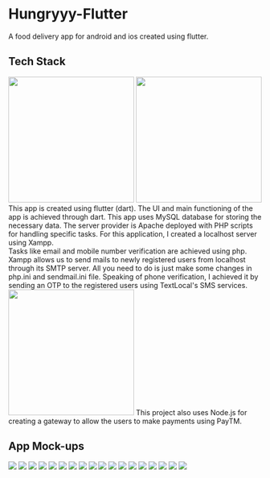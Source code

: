 # Hungryyy-Flutter

A food delivery app for android and ios created using flutter.

## Tech Stack

<img src="https://github.com/harshh3010/Hungryyy/blob/master/TechStack/flutter-logo.png" width="250px">
<img src="https://github.com/harshh3010/Hungryyy/blob/master/TechStack/dart-logo.png" width="250px">
<br>
This app is created using flutter (dart). The UI and main functioning of the app is achieved through dart. This app uses MySQL database for storing the necessary data. The server provider is Apache deployed with PHP scripts for handling specific tasks. For this application, I created a localhost server using Xampp.
<br>
Tasks like email and mobile number verification are achieved using php. Xampp allows us to send mails to newly registered users from localhost through its SMTP server. All you need to do is just make some changes in php.ini and sendmail.ini file.
Speaking of phone verification, I achieved it by sending an OTP to the registered users using TextLocal's SMS services.
<br>
<img src="https://github.com/harshh3010/Hungryyy/blob/master/TechStack/nodejs-logo.png" width="250px">
This project also uses Node.js for creating a gateway to allow the users to make payments using PayTM. 


## App Mock-ups
<img src="https://github.com/harshh3010/Hungryyy/blob/master/AppScreenshots/SplashScreen.png">
<img src="https://github.com/harshh3010/Hungryyy/blob/master/AppScreenshots/LoginScreen.png">
<img src="https://github.com/harshh3010/Hungryyy/blob/master/AppScreenshots/RegistrationScreen.png">
<img src="https://github.com/harshh3010/Hungryyy/blob/master/AppScreenshots/PhoneVerification.png">
<img src="https://github.com/harshh3010/Hungryyy/blob/master/AppScreenshots/NavigationScreen.png">
<img src="https://github.com/harshh3010/Hungryyy/blob/master/AppScreenshots/HomeScreen.png">
<img src="https://github.com/harshh3010/Hungryyy/blob/master/AppScreenshots/DishScreen.png">
<img src="https://github.com/harshh3010/Hungryyy/blob/master/AppScreenshots/FilterSheet.png">
<img src="https://github.com/harshh3010/Hungryyy/blob/master/AppScreenshots/FilteredDishes.png">
<img src="https://github.com/harshh3010/Hungryyy/blob/master/AppScreenshots/SearchFilter.png">
<img src="https://github.com/harshh3010/Hungryyy/blob/master/AppScreenshots/AllRestaurantsScreen.png">
<img src="https://github.com/harshh3010/Hungryyy/blob/master/AppScreenshots/RestaurantScreen.png">
<img src="https://github.com/harshh3010/Hungryyy/blob/master/AppScreenshots/CartScreen.png">
<img src="https://github.com/harshh3010/Hungryyy/blob/master/AppScreenshots/BillingScreen.png">
<img src="https://github.com/harshh3010/Hungryyy/blob/master/AppScreenshots/PayTMScreen.png">
<img src="https://github.com/harshh3010/Hungryyy/blob/master/AppScreenshots/OrdersScreen.png">
<img src="https://github.com/harshh3010/Hungryyy/blob/master/AppScreenshots/MapScreen.png">
<img src="https://github.com/harshh3010/Hungryyy/blob/master/AppScreenshots/AddressScreen.png">

